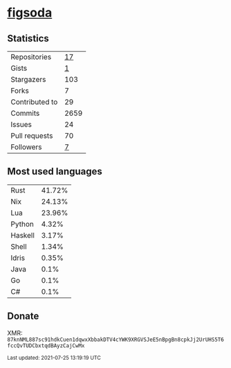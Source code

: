
# [figsoda](https://github.com/figsoda)


## Statistics

<table>
  <tr>
    <td>Repositories</td>
    <td><a href="https://github.com/figsoda?tab=repositories">
      17
    </a></td>
  </tr>
  <tr>
    <td>Gists</td>
    <td><a href="https://gist.github.com/figsoda">
      1
    </a></td>
  </tr>
  <tr>
    <td>Stargazers</td>
    <td>103</td>
  </tr>
  <tr>
    <td>Forks</td>
    <td>7</td>
  </tr>
  <tr>
    <td>Contributed to</td>
    <td>29</td>
  </tr>
  <tr>
    <td>Commits</td>
    <td>2659</td>
  </tr>
  <tr>
    <td>Issues</td>
    <td>24</td>
  </tr>
  <tr>
    <td>Pull requests</td>
    <td>70</td>
  </tr>
  <tr>
    <td>Followers</td>
    <td><a href="https://github.com/figsoda?tab=followers">
      7
    </a></td>
  </tr>
</table>


## Most used languages

<table>
<tr><td>Rust</td><td>41.72%</td></tr><tr><td>Nix</td><td>24.13%</td></tr><tr><td>Lua</td><td>23.96%</td></tr><tr><td>Python</td><td>4.32%</td></tr><tr><td>Haskell</td><td>3.17%</td></tr><tr><td>Shell</td><td>1.34%</td></tr><tr><td>Idris</td><td>0.35%</td></tr><tr><td>Java</td><td>0.1%</td></tr><tr><td>Go</td><td>0.1%</td></tr><tr><td>C#</td><td>0.1%</td></tr>
</table>


## Donate

XMR: `87knNML887sc91hdkCuen1dqwxXbbakDTV4cYWK9XRGVSJeE5nBpgBn8cpkJj2UrUHS5T6fccQvTUDCbxtqdBAyzCajCwMx`


<sub>Last updated: 2021-07-25 13:19:19 UTC</sub>
